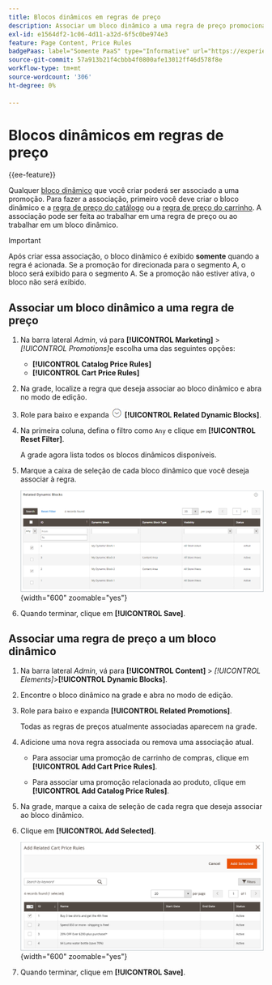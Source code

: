 ```yaml
---
title: Blocos dinâmicos em regras de preço
description: Associar um bloco dinâmico a uma regra de preço promocional.
exl-id: e1564df2-1c06-4d11-a32d-6f5c0be974e3
feature: Page Content, Price Rules
badgePaas: label="Somente PaaS" type="Informative" url="https://experienceleague.adobe.com/en/docs/commerce/user-guides/product-solutions" tooltip="Aplica-se somente a projetos do Adobe Commerce na nuvem (infraestrutura do PaaS gerenciada pela Adobe) e a projetos locais."
source-git-commit: 57a913b21f4cbbb4f0800afe13012ff46d578f8e
workflow-type: tm+mt
source-wordcount: '306'
ht-degree: 0%

---
```


# Blocos dinâmicos em regras de preço

{{ee-feature}}

Qualquer [bloco dinâmico](dynamic-blocks.md) que você criar poderá ser associado a uma promoção. Para fazer a associação, primeiro você deve criar o bloco dinâmico e a [regra de preço do catálogo](../merchandising-promotions/price-rules-catalog.md) ou a [regra de preço do carrinho](../merchandising-promotions/price-rules-cart.md). A associação pode ser feita ao trabalhar em uma regra de preço ou ao trabalhar em um bloco dinâmico.

>[!IMPORTANT]
>
>Após criar essa associação, o bloco dinâmico é exibido **somente** quando a regra é acionada. Se a promoção for direcionada para o segmento A, o bloco será exibido para o segmento A. Se a promoção não estiver ativa, o bloco não será exibido.

## Associar um bloco dinâmico a uma regra de preço

1. Na barra lateral _Admin_, vá para **[!UICONTROL Marketing]** > _[!UICONTROL Promotions]_&#x200B;e escolha uma das seguintes opções:

   - **[!UICONTROL Catalog Price Rules]**
   - **[!UICONTROL Cart Price Rules]**

1. Na grade, localize a regra que deseja associar ao bloco dinâmico e abra no modo de edição.

1. Role para baixo e expanda ![Seletor de expansão](../assets/icon-display-expand.png) **[!UICONTROL Related Dynamic Blocks]**.

1. Na primeira coluna, defina o filtro como `Any` e clique em **[!UICONTROL Reset Filter]**.

   A grade agora lista todos os blocos dinâmicos disponíveis.

1. Marque a caixa de seleção de cada bloco dinâmico que você deseja associar à regra.

   ![Adicionando blocos dinâmicos selecionados](./assets/price-rule-cart-related-dynamic-blocks-any.png){width="600" zoomable="yes"}

1. Quando terminar, clique em **[!UICONTROL Save]**.

## Associar uma regra de preço a um bloco dinâmico

1. Na barra lateral _Admin_, vá para **[!UICONTROL Content]** > _[!UICONTROL Elements]_>**[!UICONTROL Dynamic Blocks]**.

1. Encontre o bloco dinâmico na grade e abra no modo de edição.

1. Role para baixo e expanda **[!UICONTROL Related Promotions]**.

   Todas as regras de preços atualmente associadas aparecem na grade.

1. Adicione uma nova regra associada ou remova uma associação atual.

   - Para associar uma promoção de carrinho de compras, clique em **[!UICONTROL Add Cart Price Rules]**.

   - Para associar uma promoção relacionada ao produto, clique em **[!UICONTROL Add Catalog Price Rules]**.

1. Na grade, marque a caixa de seleção de cada regra que deseja associar ao bloco dinâmico.

1. Clique em **[!UICONTROL Add Selected]**.

   ![Adicionando regras de preço selecionadas a um bloco dinâmico](./assets/pb-dynamic-block-add-related-cart-price-rules.png){width="600" zoomable="yes"}

1. Quando terminar, clique em **[!UICONTROL Save]**.

